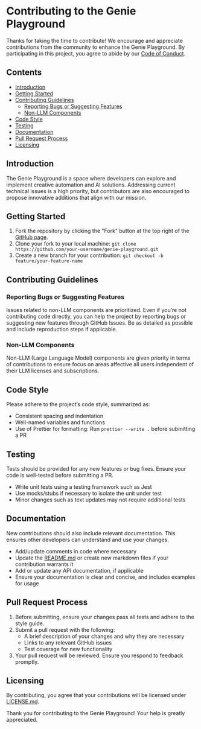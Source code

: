 # Contributing to the Genie Playground

Thanks for taking the time to contribute! We encourage and appreciate contributions from the community to enhance the Genie Playground. By participating in this project, you agree to abide by our [Code of Conduct](CODE_OF_CONDUCT.md).

## Contents

- [Introduction](#introduction)
- [Getting Started](#getting-started)
- [Contributing Guidelines](#contributing-guidelines)
  - [Reporting Bugs or Suggesting Features](#reporting-bugs-or-suggesting-features)
  - [Non-LLM Components](#non-llm-components)
- [Code Style](#code-style)
- [Testing](#testing)
- [Documentation](#documentation)
- [Pull Request Process](#pull-request-process)
- [Licensing](#licensing)

## Introduction

The Genie Playground is a space where developers can explore and implement creative automation and AI solutions. Addressing current technical issues is a high priority, but contributors are also encouraged to propose innovative additions that align with our mission.

## Getting Started

1. Fork the repository by clicking the "Fork" button at the top right of the [GitHub page](https://github.com/genie-ai/genie-playground).
2. Clone your fork to your local machine: `git clone https://github.com/your-username/genie-playground.git`
3. Create a new branch for your contribution: `git checkout -b feature/your-feature-name`

## Contributing Guidelines

### Reporting Bugs or Suggesting Features

Issues related to non-LLM components are prioritized. Even if you’re not contributing code directly, you can help the project by reporting bugs or suggesting new features through GitHub Issues. Be as detailed as possible and include reproduction steps if applicable.

### Non-LLM Components

Non-LLM (Large Language Model) components are given priority in terms of contributions to ensure focus on areas affective all users independent of their LLM licenses and subscriptions.

## Code Style

Please adhere to the project’s code style, summarized as:

- Consistent spacing and indentation
- Well-named variables and functions
- Use of Prettier for formatting: Run `prettier --write .` before submitting a PR

## Testing

Tests should be provided for any new features or bug fixes. Ensure your code is well-tested before submitting a PR.

- Write unit tests using a testing framework such as Jest
- Use mocks/stubs if necessary to isolate the unit under test
- Minor changes such as text updates may not require additional tests

## Documentation

New contributions should also include relevant documentation. This ensures other developers can understand and use your changes.

- Add/update comments in code where necessary
- Update the [README.md](README.md) or create new markdown files if your contribution warrants it
- Add or update any API documentation, if applicable
- Ensure your documentation is clear and concise, and includes examples for usage

## Pull Request Process

1. Before submitting, ensure your changes pass all tests and adhere to the style guide.
2. Submit a pull request with the following:
   - A brief description of your changes and why they are necessary
   - Links to any relevant GitHub issues
   - Test coverage for new functionality
3. Your pull request will be reviewed. Ensure you respond to feedback promptly.

## Licensing

By contributing, you agree that your contributions will be licensed under [LICENSE.md](LICENSE.md).

Thank you for contributing to the Genie Playground! Your help is greatly appreciated.